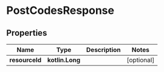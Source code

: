 
# PostCodesResponse

## Properties
| Name | Type | Description | Notes |
| ------------ | ------------- | ------------- | ------------- |
| **resourceId** | **kotlin.Long** |  |  [optional] |



